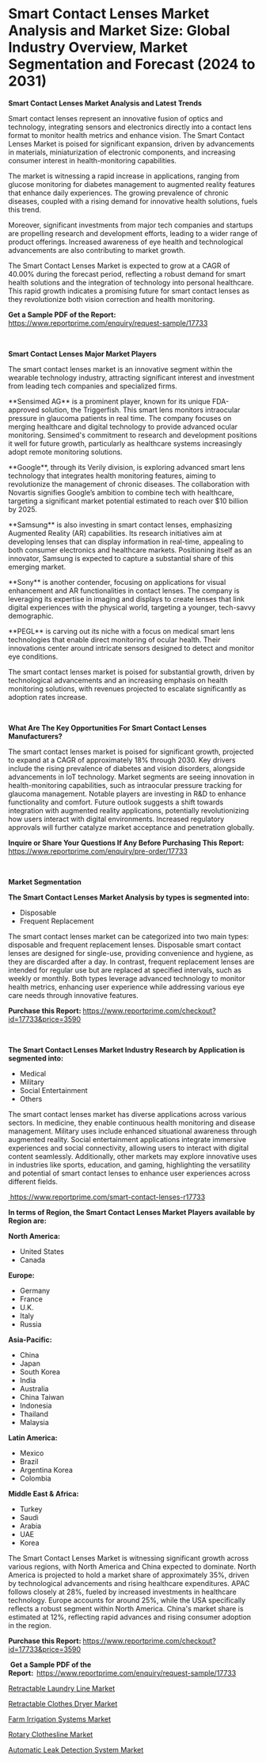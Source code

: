<p><h1>Smart Contact Lenses Market Analysis and Market Size: Global Industry Overview, Market Segmentation and Forecast (2024 to 2031)</h1></p><p><strong>Smart Contact Lenses Market Analysis and Latest Trends</strong></p>
<p><p>Smart contact lenses represent an innovative fusion of optics and technology, integrating sensors and electronics directly into a contact lens format to monitor health metrics and enhance vision. The Smart Contact Lenses Market is poised for significant expansion, driven by advancements in materials, miniaturization of electronic components, and increasing consumer interest in health-monitoring capabilities. </p><p>The market is witnessing a rapid increase in applications, ranging from glucose monitoring for diabetes management to augmented reality features that enhance daily experiences. The growing prevalence of chronic diseases, coupled with a rising demand for innovative health solutions, fuels this trend. </p><p>Moreover, significant investments from major tech companies and startups are propelling research and development efforts, leading to a wider range of product offerings. Increased awareness of eye health and technological advancements are also contributing to market growth. </p><p>The Smart Contact Lenses Market is expected to grow at a CAGR of 40.00% during the forecast period, reflecting a robust demand for smart health solutions and the integration of technology into personal healthcare. This rapid growth indicates a promising future for smart contact lenses as they revolutionize both vision correction and health monitoring.</p></p>
<p><strong>Get a Sample PDF of the Report:&nbsp;</strong> <a href="https://www.reportprime.com/enquiry/request-sample/17733?utm_campaign=99&utm_medium=2&utm_source=Github&utm_content=ia&utm_term=20112024&utm_id=smart-contact-lenses">https://www.reportprime.com/enquiry/request-sample/17733</a></p>
<p>&nbsp;</p>
<p><strong>Smart Contact Lenses Major Market Players</strong></p>
<p><p>The smart contact lenses market is an innovative segment within the wearable technology industry, attracting significant interest and investment from leading tech companies and specialized firms. </p><p>**Sensimed AG** is a prominent player, known for its unique FDA-approved solution, the Triggerfish. This smart lens monitors intraocular pressure in glaucoma patients in real time. The company focuses on merging healthcare and digital technology to provide advanced ocular monitoring. Sensimed's commitment to research and development positions it well for future growth, particularly as healthcare systems increasingly adopt remote monitoring solutions.</p><p>**Google**, through its Verily division, is exploring advanced smart lens technology that integrates health monitoring features, aiming to revolutionize the management of chronic diseases. The collaboration with Novartis signifies Google’s ambition to combine tech with healthcare, targeting a significant market potential estimated to reach over $10 billion by 2025.</p><p>**Samsung** is also investing in smart contact lenses, emphasizing Augmented Reality (AR) capabilities. Its research initiatives aim at developing lenses that can display information in real-time, appealing to both consumer electronics and healthcare markets. Positioning itself as an innovator, Samsung is expected to capture a substantial share of this emerging market.</p><p>**Sony** is another contender, focusing on applications for visual enhancement and AR functionalities in contact lenses. The company is leveraging its expertise in imaging and displays to create lenses that link digital experiences with the physical world, targeting a younger, tech-savvy demographic.</p><p>**PEGL** is carving out its niche with a focus on medical smart lens technologies that enable direct monitoring of ocular health. Their innovations center around intricate sensors designed to detect and monitor eye conditions.</p><p>The smart contact lenses market is poised for substantial growth, driven by technological advancements and an increasing emphasis on health monitoring solutions, with revenues projected to escalate significantly as adoption rates increase.</p></p>
<p>&nbsp;</p>
<p><strong>What Are The Key Opportunities For Smart Contact Lenses Manufacturers?</strong></p>
<p><p>The smart contact lenses market is poised for significant growth, projected to expand at a CAGR of approximately 18% through 2030. Key drivers include the rising prevalence of diabetes and vision disorders, alongside advancements in IoT technology. Market segments are seeing innovation in health-monitoring capabilities, such as intraocular pressure tracking for glaucoma management. Notable players are investing in R&D to enhance functionality and comfort. Future outlook suggests a shift towards integration with augmented reality applications, potentially revolutionizing how users interact with digital environments. Increased regulatory approvals will further catalyze market acceptance and penetration globally.</p></p>
<p><strong>Inquire or Share Your Questions If Any Before Purchasing This Report:</strong> <a href="https://www.reportprime.com/enquiry/pre-order/17733?utm_campaign=99&utm_medium=2&utm_source=Github&utm_content=ia&utm_term=20112024&utm_id=smart-contact-lenses">https://www.reportprime.com/enquiry/pre-order/17733</a></p>
<p>&nbsp;</p>
<p><strong>Market Segmentation</strong></p>
<p><strong>The Smart Contact Lenses Market Analysis by types is segmented into:</strong></p>
<p><ul><li>Disposable</li><li>Frequent Replacement</li></ul></p>
<p><p>The smart contact lenses market can be categorized into two main types: disposable and frequent replacement lenses. Disposable smart contact lenses are designed for single-use, providing convenience and hygiene, as they are discarded after a day. In contrast, frequent replacement lenses are intended for regular use but are replaced at specified intervals, such as weekly or monthly. Both types leverage advanced technology to monitor health metrics, enhancing user experience while addressing various eye care needs through innovative features.</p></p>
<p><strong>Purchase this Report:&nbsp;</strong><a href="https://www.reportprime.com/checkout?id=17733&price=3590&utm_campaign=99&utm_medium=2&utm_source=Github&utm_content=ia&utm_term=20112024&utm_id=smart-contact-lenses">https://www.reportprime.com/checkout?id=17733&price=3590</a></p>
<p>&nbsp;</p>
<p><strong>The Smart Contact Lenses Market Industry Research by Application is segmented into:</strong></p>
<p><ul><li>Medical</li><li>Military</li><li>Social Entertainment</li><li>Others</li></ul></p>
<p><p>The smart contact lenses market has diverse applications across various sectors. In medicine, they enable continuous health monitoring and disease management. Military uses include enhanced situational awareness through augmented reality. Social entertainment applications integrate immersive experiences and social connectivity, allowing users to interact with digital content seamlessly. Additionally, other markets may explore innovative uses in industries like sports, education, and gaming, highlighting the versatility and potential of smart contact lenses to enhance user experiences across different fields.</p></p>
<p><a href="https://www.reportprime.com/smart-contact-lenses-r17733?utm_campaign=99&utm_medium=2&utm_source=Github&utm_content=ia&utm_term=20112024&utm_id=smart-contact-lenses">&nbsp;https://www.reportprime.com/smart-contact-lenses-r17733</a></p>
<p><strong>In terms of Region, the Smart Contact Lenses Market Players available by Region are:</strong></p>
<p>
    <p> <strong> North America: </strong>
        <ul>
            <li>United States</li>
            <li>Canada</li>
        </ul>
        </p> 
    <p> <strong> Europe: </strong>
        <ul>
            <li>Germany</li>
            <li>France</li>
            <li>U.K.</li>
            <li>Italy</li>
            <li>Russia</li>
        </ul>
        </p> 
    <p> <strong> Asia-Pacific: </strong>
        <ul>
            <li>China</li>
            <li>Japan</li>
            <li>South Korea</li>
            <li>India</li>
            <li>Australia</li>
            <li>China Taiwan</li>
            <li>Indonesia</li>
            <li>Thailand</li>
            <li>Malaysia</li>
        </ul>
        </p> 
    <p> <strong> Latin America: </strong>
        <ul>
            <li>Mexico</li>
            <li>Brazil</li>
            <li>Argentina Korea</li>
            <li>Colombia</li>
        </ul>
        </p> 
    <p> <strong> Middle East & Africa: </strong>
        <ul>
            <li>Turkey</li>
            <li>Saudi</li>
            <li>Arabia</li>
            <li>UAE</li>
            <li>Korea</li>
        </ul>
    </p>
    </p>
<p><p>The Smart Contact Lenses Market is witnessing significant growth across various regions, with North America and China expected to dominate. North America is projected to hold a market share of approximately 35%, driven by technological advancements and rising healthcare expenditures. APAC follows closely at 28%, fueled by increased investments in healthcare technology. Europe accounts for around 25%, while the USA specifically reflects a robust segment within North America. China's market share is estimated at 12%, reflecting rapid advances and rising consumer adoption in the region.</p></p>
<p><strong>Purchase this Report: </strong><a href="https://www.reportprime.com/checkout?id=17733&price=3590&utm_campaign=99&utm_medium=2&utm_source=Github&utm_content=ia&utm_term=20112024&utm_id=smart-contact-lenses">https://www.reportprime.com/checkout?id=17733&price=3590</a></p>
<p>&nbsp;<strong>Get a Sample PDF of the Report:&nbsp;&nbsp;</strong><a href="https://www.reportprime.com/enquiry/request-sample/17733?utm_campaign=99&utm_medium=2&utm_source=Github&utm_content=ia&utm_term=20112024&utm_id=smart-contact-lenses">https://www.reportprime.com/enquiry/request-sample/17733</a></p>
<p><strong></strong></p>
<p><p><a href="https://www.linkedin.com/pulse/retractable-laundry-line-market-opportunities-emerging-m01gc?utm_campaign=99&utm_medium=2&utm_source=Github&utm_content=ia&utm_term=20112024&utm_id=smart-contact-lenses">Retractable Laundry Line Market</a></p><p><a href="https://www.linkedin.com/pulse/retractable-clothes-dryer-market-size-status-forecast-ufcmc?utm_campaign=99&utm_medium=2&utm_source=Github&utm_content=ia&utm_term=20112024&utm_id=smart-contact-lenses">Retractable Clothes Dryer Market</a></p><p><a href="https://issuu.com/reportprime-2/docs/farm-irrigation-systems-market-size_673c68c1b101f0?utm_campaign=99&utm_medium=2&utm_source=Github&utm_content=ia&utm_term=20112024&utm_id=smart-contact-lenses">Farm Irrigation Systems Market</a></p><p><a href="https://www.linkedin.com/pulse/rotary-clothesline-market2024-2031-industry-insights-qu8mc?utm_campaign=99&utm_medium=2&utm_source=Github&utm_content=ia&utm_term=20112024&utm_id=smart-contact-lenses">Rotary Clothesline Market</a></p><p><a href="https://issuu.com/reportprime-2/docs/automatic-leak-detection-system-mar_39775c610b6c7a?utm_campaign=99&utm_medium=2&utm_source=Github&utm_content=ia&utm_term=20112024&utm_id=smart-contact-lenses">Automatic Leak Detection System Market</a></p></p>